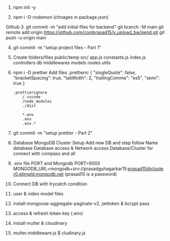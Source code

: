 1.  npm init -y

2.  npm i -D nodemon (chnages in package.json)

Github
3.  git commit -m "add initial files for backend"
    git branch -M main
    git remote add origin https://github.com/coolprasad15/v_upload_backend.git
    git push -u origin main

4.  git commit -m "setup project files - Part 1"

5.  Create folders/files
    public/temp
    src/
        app.js
        constants.js
        index.js
        controllers
        db
        middlewares
        models
        routes
        utils

6.  npm i -D prettier
    Add files
        .prettierrc
            {
                "singleQuote": false,
                "bracketSpacing": true,
                "tabWidth": 2,
                "trailingComma": "es5",
                "semi": true
            }

        .prettierignore
            /.vscode
            /node_modules
            ./dist

            *.env
            .env
            .env.*

7.  git commit -m "setup prettier - Part 2"

8.  Database MongoDB Cluster Setup
        Add new DB and step follow
        Name database
        Database access & Network access
        Database/Cluster for connect with compass and all

9.  .env file
    PORT and Mongodb
        PORT=8000
        MONGODB_URL=mongodb+srv://prasadguhagarkar15:prasad15@cluster0.gtjmpld.mongodb.net (prasad15 is a password)

10. Connect DB with trycatch condition

11. user & video model files

12. install mongoose-aggregate-paginate-v2, jwttoken & bcrypt pass

13. access & refresh token key (.env)

14. install multer & cloudinary

15. multer.middleware.js $ cludinary.js